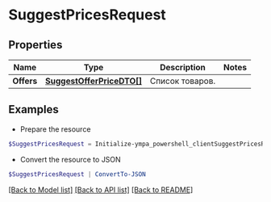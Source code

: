 # SuggestPricesRequest
## Properties

Name | Type | Description | Notes
------------ | ------------- | ------------- | -------------
**Offers** | [**SuggestOfferPriceDTO[]**](SuggestOfferPriceDTO.md) | Список товаров. | 

## Examples

- Prepare the resource
```powershell
$SuggestPricesRequest = Initialize-ympa_powershell_clientSuggestPricesRequest  -Offers null
```

- Convert the resource to JSON
```powershell
$SuggestPricesRequest | ConvertTo-JSON
```

[[Back to Model list]](../README.md#documentation-for-models) [[Back to API list]](../README.md#documentation-for-api-endpoints) [[Back to README]](../README.md)

